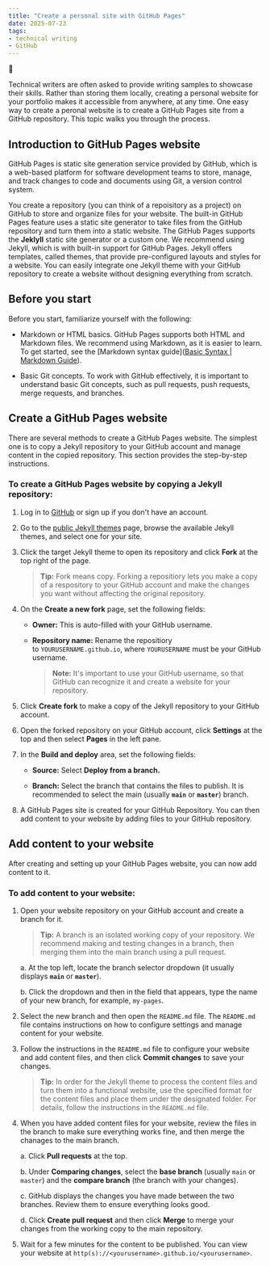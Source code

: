 ```yaml
---
title: "Create a personal site with GitHub Pages"
date: 2025-07-23
tags: 
- technical writing
- GitHub
---
```


📑<br>

Technical writers are often asked to provide writing samples to showcase their skills. Rather than storing them locally, creating a personal website for your portfolio makes it accessible from anywhere, at any time. One easy way to create a peronal website is to create a GitHub Pages site from a GitHub repository. This topic walks you through the process.<br>

## Introduction to GitHub Pages website

GitHub Pages is static site generation service provided by GitHub, which is a web-based platform for software development teams to store, manage, and track changes to code and documents using Git, a version control system. <br>

You create a repository (you can think of a repoisitory as a project) on GitHub to store and organize files for your website. The built-in GitHub Pages feature uses a static site generator to take files from the GitHub repository and turn them into a static website. The GitHub Pages supports the **Jeklyll** static site generator or a custom one. We recommend using Jekyll, which is with built-in support for GitHub Pages. Jekyll offers templates, called themes, that provide pre-configured layouts and styles for a website. You can easily integrate one Jekyll theme with your GitHub repository to create a website without designing everything from scratch. <br>

## Before you start

Before you start, familiarize yourself with the following:

- Markdown or HTML basics. GitHub Pages supports both HTML and Markdown files. We recommend using Markdown, as it is easier to learn. To get started, see the [Markdown syntax guide]([Basic Syntax | Markdown Guide](https://www.markdownguide.org/basic-syntax/)).

- Basic Git concepts. To work with GitHub effectively, it is important to understand basic Git concepts, such as pull requests, push requests, merge requests, and branches.

## Create a GitHub Pages website

There are several methods to create a GitHub Pages website. The simplest one is to copy a Jekyll repository to your GitHub account and manage content in the copied repository. This section provides the step-by-step instructions.

### To create a GitHub Pages website by copying a Jekyll repository:

1. Log in to [GitHub](https://github.com/) or sign up if you don't have an account.

2. Go to the [public Jekyll themes](https://github.com/topics/jekyll-theme) page, browse the available Jekyll themes, and select one for your site.

3. Click the target Jekyll theme to open its repository and click **Fork** at the top right of the page. 
   
   > **Tip:** Fork means copy. Forking a repositiory lets you make a copy of a respository to your GitHub account and make the changes you want without affecting the original repository. 

4. On the **Create a new fork** page, set the following fields:
   
   - **Owner:** This is auto-filled with your GitHub username.
   
   - **Repository name:** Rename the repositiory to `YOURUSERNAME.github.io`, where `YOURUSERNAME` must be your GitHub username.  
     
     > **Note:** It's important to use your GitHub username, so that GitHub can recognize it and create a website for your repository.

5. Click **Create fork** to make a copy of the Jekyll repository to your GitHub account.

6. Open the forked repository on your GitHub account, click **Settings** at the top and then select **Pages** in the left pane. 

7. In the **Build and deploy** area, set the following fields:
   
   - **Source:** Select **Deploy from a branch.**
   
   - **Branch:** Select the branch that contains the files to publish. It is recommended to select the main (usually **`main`** or **`master`**) branch. 

8. A GitHub Pages site is created for your GitHub Repository. You can then add content to your website by adding files to your GitHub repository. 

## Add content to your website

After creating and setting up your GitHub Pages website, you can now add content to it. 

### To add content to your website:

1. Open your website repository on your GitHub account and create a branch for it. 
   
   > **Tip:** A branch is an isolated working copy of your repository. We recommend making and testing changes in a branch, then merging them into the main branch using a pull request.
   
   a. At the top left, locate the branch selector dropdown (it usually displays **`main`** or **`master`**).
   
   b. Click the dropdown and then in the field that appears, type the name of your new branch, for example, `my-pages`. 

2. Select the new branch and then open the `README.md` file. The `README.md` file contains instructions on how to configure settings and manage content for your website. 

3. Follow the instructions in the `README.md` file to configure your website and add content files, and then click **Commit changes** to save your changes. 
   
   > **Tip:** In order for the Jekyll theme to process the content files and turn them into a functional website, use the specified format for the content files and place them under the designated folder. For details, follow the instructions in the `README.md` file.

4. When you have added content files for your website, review the files in the branch to make sure everything works fine, and then merge the chanages to the main branch.
   
   a. Click **Pull requests** at the top.
   
   b. Under **Comparing changes**, select the **base branch** (usually `main` or `master`) and the **compare branch** (the branch with your changes).
   
   c. GitHub displays the changes you have made between the two branches. Review them to ensure everything looks good.
   
   d. Click **Create pull request** and then click **Merge** to merge your changes from the working copy to the main repository.

5. Wait for a few minutes for the content to be published. You can view your website at `http(s)://<yourusername>.github.io/<yourusername>`.
